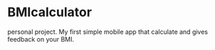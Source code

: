 # BMIcalculator
personal project. My first simple mobile app that calculate and gives feedback on your BMI.
